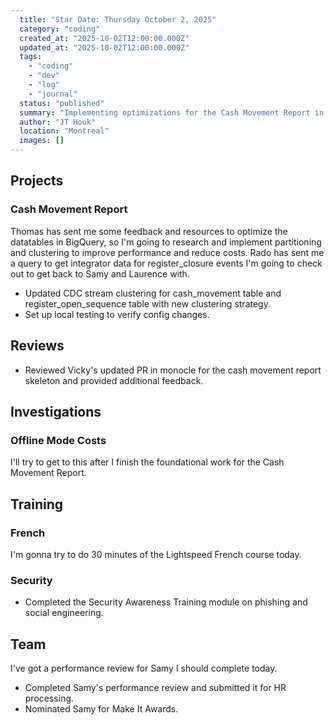 ```yaml
---
  title: "Star Date: Thursday October 2, 2025"
  category: "coding"
  created_at: "2025-10-02T12:00:00.000Z"
  updated_at: "2025-10-02T12:00:00.000Z"
  tags: 
    - "coding"
    - "dev"
    - "log"
    - "journal"
  status: "published"
  summary: "Implementing optimizations for the Cash Movement Report in BigQuery and continuing French studies."
  author: "JT Houk"
  location: "Montreal"
  images: []
---
```


## Projects

### Cash Movement Report

Thomas has sent me some feedback and resources to optimize the datatables in BigQuery,
so I'm going to research and implement partitioning and clustering to improve performance and reduce costs.
Rado has sent me a query to get integrator data for register_closure events I'm going to check out to get back to Samy and Laurence with.

- Updated CDC stream clustering for cash_movement table and register_open_sequence table with new clustering strategy.
- Set up local testing to verify config changes.

## Reviews

- Reviewed Vicky's updated PR in monocle for the cash movement report skeleton and provided additional feedback.

## Investigations

### Offline Mode Costs

I'll try to get to this after I finish the foundational work for the Cash Movement Report.

## Training

### French

I'm gonna try to do 30 minutes of the Lightspeed French course today.

### Security

- Completed the Security Awareness Training module on phishing and social engineering.

## Team

I've got a performance review for Samy I should complete today.

- Completed Samy's performance review and submitted it for HR processing.
- Nominated Samy for Make It Awards.
